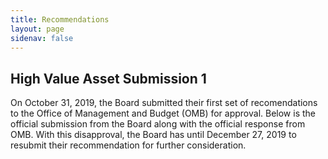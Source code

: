 ```yaml
---
title: Recommendations
layout: page
sidenav: false
---
```



## High Value Asset Submission 1

On October 31, 2019, the Board submitted their first set of recomendations to the Office of Management and Budget (OMB) for approval. Below is the official submission from the Board along with the official response from OMB. With this disapproval, the Board has until December 27, 2019 to resubmit their recommendation for further consideration. 


